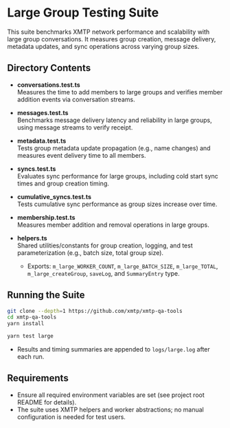 # Large Group Testing Suite

This suite benchmarks XMTP network performance and scalability with large group conversations. It measures group creation, message delivery, metadata updates, and sync operations across varying group sizes.

## Directory Contents

- **conversations.test.ts**  
  Measures the time to add members to large groups and verifies member addition events via conversation streams.

- **messages.test.ts**  
  Benchmarks message delivery latency and reliability in large groups, using message streams to verify receipt.

- **metadata.test.ts**  
  Tests group metadata update propagation (e.g., name changes) and measures event delivery time to all members.

- **syncs.test.ts**  
  Evaluates sync performance for large groups, including cold start sync times and group creation timing.

- **cumulative_syncs.test.ts**  
  Tests cumulative sync performance as group sizes increase over time.

- **membership.test.ts**  
  Measures member addition and removal operations in large groups.

- **helpers.ts**  
  Shared utilities/constants for group creation, logging, and test parameterization (e.g., batch size, total group size).
  - Exports: `m_large_WORKER_COUNT`, `m_large_BATCH_SIZE`, `m_large_TOTAL`, `m_large_createGroup`, `saveLog`, and `SummaryEntry` type.

## Running the Suite

```bash
git clone --depth=1 https://github.com/xmtp/xmtp-qa-tools
cd xmtp-qa-tools
yarn install

yarn test large
```

- Results and timing summaries are appended to `logs/large.log` after each run.

## Requirements

- Ensure all required environment variables are set (see project root README for details).
- The suite uses XMTP helpers and worker abstractions; no manual configuration is needed for test users.
